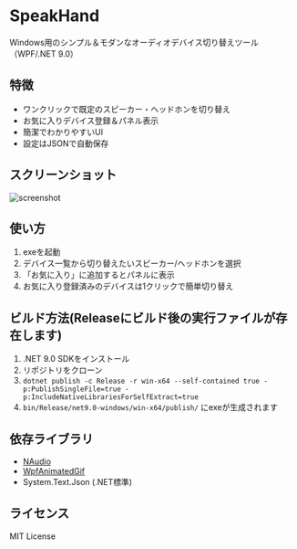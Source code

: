 # SpeakHand

Windows用のシンプル＆モダンなオーディオデバイス切り替えツール（WPF/.NET 9.0）

## 特徴

- ワンクリックで既定のスピーカー・ヘッドホンを切り替え
- お気に入りデバイス登録＆パネル表示
- 簡潔でわかりやすいUI
- 設定はJSONで自動保存

## スクリーンショット

![screenshot](screenshot.png)  

## 使い方

1. exeを起動
2. デバイス一覧から切り替えたいスピーカー/ヘッドホンを選択
3. 「お気に入り」に追加するとパネルに表示
4. お気に入り登録済みのデバイスは1クリックで簡単切り替え

## ビルド方法(Releaseにビルド後の実行ファイルが存在します)

1. .NET 9.0 SDKをインストール
2. リポジトリをクローン
3. `dotnet publish -c Release -r win-x64 --self-contained true -p:PublishSingleFile=true -p:IncludeNativeLibrariesForSelfExtract=true`
4. `bin/Release/net9.0-windows/win-x64/publish/` にexeが生成されます

## 依存ライブラリ

- [NAudio](https://github.com/naudio/NAudio)
- [WpfAnimatedGif](https://github.com/thomaslevesque/WpfAnimatedGif)
- System.Text.Json (.NET標準)

## ライセンス

MIT License
